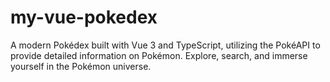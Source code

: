 # my-vue-pokedex
A modern Pokédex built with Vue 3 and TypeScript, utilizing the PokéAPI to provide detailed information on Pokémon. Explore, search, and immerse yourself in the Pokémon universe.
